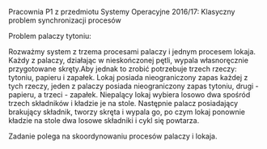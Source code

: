 Pracownia P1 z przedmiotu Systemy Operacyjne 2016/17: Klasyczny problem synchronizacji procesów

Problem palaczy tytoniu:

Rozważmy system z trzema procesami palaczy i jednym procesem lokaja. Każdy z palaczy, działając w nieskończonej pętli, wypala własnoręcznie przygotowane skręty.Aby jednak to zrobić potrzebuje trzech rzeczy: tytoniu, papieru i zapałek. Lokaj posiada nieograniczony zapas każdej z tych rzeczy, jeden z palaczy posiada nieograniczony zapas tytoniu, drugi - papieru, a trzeci - zapałek. Niepalący lokaj wybiera losowo dwa spośród trzech składników i kładzie je na stole. Następnie palacz posiadający brakujący składnik, tworzy skręta i wypala go, po czym lokaj ponownie kładzie na stole dwa losowe składniki i cykl się powtarza.

Zadanie polega na skoordynowaniu procesów palaczy i lokaja. 
